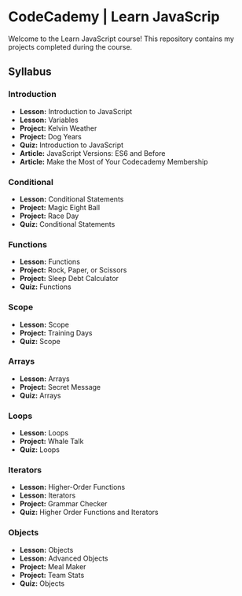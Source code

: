 # CodeCademy | Learn JavaScrip
 Welcome to the Learn JavaScript course! This repository contains my projects completed during the course.

## Syllabus

### Introduction
- **Lesson:** Introduction to JavaScript
- **Lesson:** Variables
- **Project:** Kelvin Weather
- **Project:** Dog Years
- **Quiz:** Introduction to JavaScript
- **Article:** JavaScript Versions: ES6 and Before
- **Article:** Make the Most of Your Codecademy Membership

### Conditional
- **Lesson:** Conditional Statements
- **Project:** Magic Eight Ball
- **Project:** Race Day
- **Quiz:** Conditional Statements

### Functions
- **Lesson:** Functions
- **Project:** Rock, Paper, or Scissors
- **Project:** Sleep Debt Calculator
- **Quiz:** Functions

### Scope
- **Lesson:** Scope
- **Project:** Training Days
- **Quiz:** Scope

### Arrays
- **Lesson:** Arrays
- **Project:** Secret Message
- **Quiz:** Arrays

### Loops
- **Lesson:** Loops
- **Project:** Whale Talk
- **Quiz:** Loops

### Iterators
- **Lesson:** Higher-Order Functions
- **Lesson:** Iterators
- **Project:** Grammar Checker
- **Quiz:** Higher Order Functions and Iterators

### Objects
- **Lesson:** Objects
- **Lesson:** Advanced Objects
- **Project:** Meal Maker
- **Project:** Team Stats
- **Quiz:** Objects

